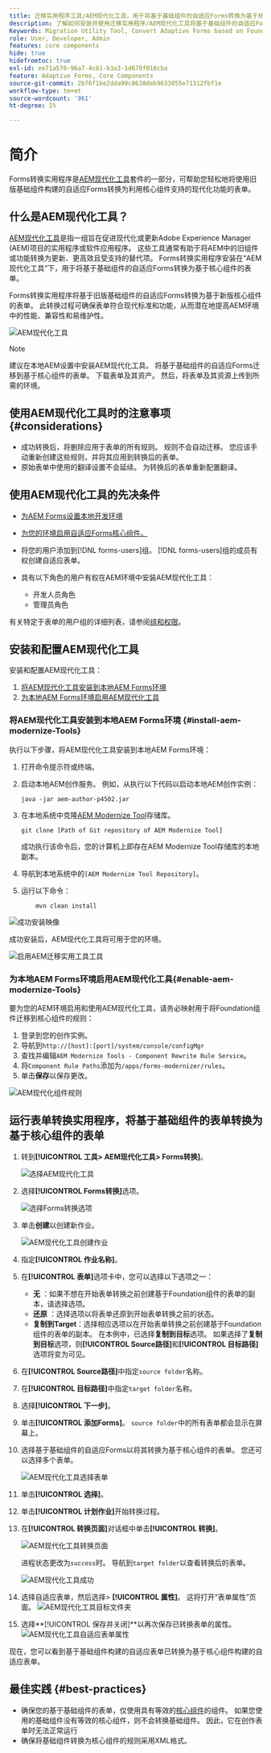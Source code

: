 ```yaml
---
title: 迁移实用程序工具/AEM现代化工具，用于将基于基础组件的自适应Forms转换为基于核心组件的表单
description: 了解如何安装并使用迁移实用程序/AEM现代化工具将基于基础组件的自适应Forms转换为基于核心组件的表单。
Keywords: Migration Utility Tool, Convert Adaptive Forms based on Foundation Components to Core Component based forms, Convert Foundation forms to Core Components forms, Using Modernizer Tool to convert Foundation Components to Core Components in forms.
role: User, Developer, Admin
features: core components
hide: true
hidefromtoc: true
exl-id: ee71a576-96a7-4c81-b3a3-1d678f010cba
feature: Adaptive Forms, Core Components
source-git-commit: 2b76f1be2dda99c8638deb9633055e71312fbf1e
workflow-type: tm+mt
source-wordcount: '961'
ht-degree: 1%

---
```


# 简介

Forms转换实用程序是[AEM现代化工具](https://opensource.adobe.com/aem-modernize-Tools/)套件的一部分，可帮助您轻松地将使用旧版基础组件构建的自适应Forms转换为利用核心组件支持的现代化功能的表单。

## 什么是AEM现代化工具？

[AEM现代化工具](https://opensource.adobe.com/aem-modernize-Tools/)是指一组旨在促进现代化或更新Adobe Experience Manager (AEM)项目的实用程序或软件应用程序。 这些工具通常有助于将AEM中的旧组件或功能转换为更新、更高效且受支持的替代项。 Forms转换实用程序安装在“AEM现代化工具”下，用于将基于基础组件的自适应Forms转换为基于核心组件的表单。

Forms转换实用程序将基于旧版基础组件的自适应Forms转换为基于新版核心组件的表单。 此转换过程可确保表单符合现代标准和功能，从而潜在地提高AEM环境中的性能、兼容性和易维护性。

![AEM现代化工具](/help/forms/assets/aem-modernize-tools.png)

>[!NOTE]
> 
> 建议在本地AEM设置中安装AEM现代化工具。 将基于基础组件的自适应Forms迁移到基于核心组件的表单。 下载表单及其资产。 然后，将表单及其资源上传到所需的环境。

## 使用AEM现代化工具时的注意事项 {#considerations}

* 成功转换后，将删除应用于表单的所有规则。 规则不会自动迁移。 您应该手动重新创建这些规则，并将其应用到转换后的表单。
* 原始表单中使用的翻译设置不会延续。 为转换后的表单重新配置翻译。
  <!-- * If the form built on Foundation Components contains custom function rules, you have to rewrite these rules for the converted form based on Core Components.-->

## 使用AEM现代化工具的先决条件

* [为AEM Forms设置本地开发环境](/help/forms/setup-local-development-environment.md)
* [为您的环境启用自适应Forms核心组件。](/help/forms/enable-adaptive-forms-core-components.md)

* 将您的用户添加到[!DNL forms-users]组。 [!DNL forms-users]组的成员有权创建自适应表单。

* 具有以下角色的用户有权在AEM环境中安装AEM现代化工具：
   * 开发人员角色
   * 管理员角色

有关特定于表单的用户组的详细列表，请参阅[组和权限](forms-groups-privileges-tasks.md)。

## 安装和配置AEM现代化工具

安装和配置AEM现代化工具：

1. [将AEM现代化工具安装到本地AEM Forms环境](#install-aem-modernize-Tools)
2. [为本地AEM Forms环境启用AEM现代化工具](#enable-aem-modernize-Tools)

### 将AEM现代化工具安装到本地AEM Forms环境 {#install-aem-modernize-Tools}

执行以下步骤，将AEM现代化工具安装到本地AEM Forms环境：

1. 打开命令提示符或终端。
1. 启动本地AEM创作服务。 例如，从执行以下代码以启动本地AEM创作实例：

   `java -jar aem-author-p4502.jar`

1. 在本地系统中克隆[AEM Modernize Tool](https://git.corp.adobe.com/livecycle/forms-modernizer/tree/convertForms)存储库。

   ```Shell
   git clone [Path of Git repository of AEM Modernize Tool]
   ```

   成功执行该命令后，您的计算机上即存在AEM Modernize Tool存储库的本地副本。

1. 导航到本地系统中的`[AEM Modernize Tool Repository]`。
1. 运行以下命令：

   ```Shell
       mvn clean install 
   ```
![成功安装映像](/help/forms/assets/aem-modernize-install-steps.png)

成功安装后，AEM现代化工具将可用于您的环境。

![启用AEM迁移实用工具工具](/help/forms/assets/enable-aem-modernizer-tools.png)


### 为本地AEM Forms环境启用AEM现代化工具{#enable-aem-modernize-Tools}

要为您的AEM环境启用和使用AEM现代化工具，请务必映射用于将Foundation组件迁移到核心组件的规则：

1. 登录到您的创作实例。
1. 导航到`http://[host]:[port]/system/console/configMgr`
1. 查找并编辑`AEM Modernize Tools - Component Rewrite Rule Service`。
1. 将`Component Rule Paths`添加为`/apps/forms-modernizer/rules`。
1. 单击&#x200B;**保存**&#x200B;以保存更改。

![AEM现代化组件规则](/help/forms/assets/aem-modernize-tools-component-rule.png)

## 运行表单转换实用程序，将基于基础组件的表单转换为基于核心组件的表单

1. 转到&#x200B;**[!UICONTROL 工具> AEM现代化工具> Forms转换]**。

   ![选择AEM现代化工具](/help/forms/assets/aem-modernize-tools-select-form.png)

1. 选择&#x200B;**[!UICONTROL Forms转换]**&#x200B;选项。

   ![选择Forms转换选项](/help/forms/assets/aem-modernize-forms-conversion.png)

1. 单击&#x200B;**创建**&#x200B;以创建新作业。

   ![AEM现代化工具创建作业](/help/forms/assets/aem-modernize-tools-create-job.png)

1. 指定&#x200B;**[!UICONTROL 作业名称]**。
1. 在&#x200B;**[!UICONTROL 表单]**&#x200B;选项卡中，您可以选择以下选项之一：
   * **无** ：如果不想在开始表单转换之前创建基于Foundation组件的表单的副本，请选择选项。
   * **还原** ：选择选项以将表单还原到开始表单转换之前的状态。
   * **复制到Target**：选择相应选项以在开始表单转换之前创建基于Foundation组件的表单的副本。
在本例中，已选择**复制到目标**&#x200B;选项。 如果选择了&#x200B;**复制到目标**&#x200B;选项，则&#x200B;**[!UICONTROL Source路径]**&#x200B;和&#x200B;**[!UICONTROL 目标路径]**&#x200B;选项将变为可见。

1. 在&#x200B;**[!UICONTROL Source路径]**&#x200B;中指定`source folder`名称。
1. 在&#x200B;**[!UICONTROL 目标路径]**&#x200B;中指定`target folder`名称。
1. 选择&#x200B;**[!UICONTROL 下一步]**。
1. 单击&#x200B;**[!UICONTROL 添加Forms]**。 `source folder`中的所有表单都会显示在屏幕上。
1. 选择基于基础组件的自适应Forms以将其转换为基于核心组件的表单。 您还可以选择多个表单。

   ![AEM现代化工具选择表单](/help/forms/assets/aem-modernize-tools-select-form.png)

1. 单击&#x200B;**[!UICONTROL 选择]**。
1. 单击&#x200B;**[!UICONTROL 计划作业]**&#x200B;开始转换过程。
1. 在&#x200B;**[!UICONTROL 转换页面]**&#x200B;对话框中单击&#x200B;**[!UICONTROL 转换]**。

   ![AEM现代化工具转换页面](/help/forms/assets/aem-modernize-tools-convert-form.png)

   进程状态更改为`success`时。 导航到`target folder`以查看转换后的表单。

   ![AEM现代化工具成功](/help/forms/assets/aem-modernize-tools-success.png)

1. 选择自适应表单，然后选择> **[!UICONTROL 属性]**。 这将打开“表单属性”页面。
   ![AEM现代化工具目标文件夹](/help/forms/assets/aem-modernize-tools-destination-folder.png)

1. 选择&#x200B;**[!UICONTROL 保存并关闭]**以再次保存已转换表单的属性。
   ![AEM现代化工具自适应表单属性](/help/forms/assets/aem-modernize-tools-af-properties.png)

现在，您可以看到基于基础组件构建的自适应表单已转换为基于核心组件构建的自适应表单。

## 最佳实践 {#best-practices}

* 确保您的基于基础组件的表单，仅使用具有等效的[核心组件](https://experienceleague.adobe.com/en/docs/experience-manager-core-components/using/adaptive-forms/introduction#available-components-a-breakdown-by-component-type)的组件。 如果您使用的基础组件没有等效的核心组件，则不会转换基础组件。 因此，它在创作表单时无法正常运行
* 确保将基础组件转换为核心组件的规则采用XML格式。
